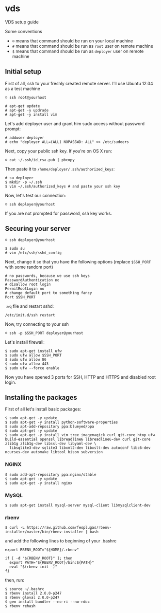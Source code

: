 vds
===

VDS setup guide

Some conventions
- `☺` means that command should be run on your local machine
- `#` means that command should be run as `root` user on remote machine
- `$` means that command should be run as `deployer` user on remote machine

## Initial setup

First of all, ssh to your freshly created remote server. I'll use Ubuntu 12.04 as a test machine
```
☺ ssh root@yourhost
```

```
# apt-get update
# apt-get -y updrade
# apt-get -y install vim
```

Let's add deployer user and grant him sudo access without password prompt:
```
# adduser deployer
# echo "deployer ALL=(ALL) NOPASSWD: ALL" >> /etc/sudoers
```

Next, copy your public ssh key. If you're on OS X run:
```
☺ cat ~/.ssh/id_rsa.pub | pbcopy
```

Then paste it to `/home/deployer/.ssh/authorized_keys`:
```
# su deployer
$ mkdir -p ~/.ssh
$ vim ~/.ssh/authorized_keys # and paste your ssh key
```

Now, let's test our connection:
```
☺ ssh deployer@yourhost
```
If you are not prompted for password, ssh key works.

## Securing your server
```
☺ ssh deployer@yourhost
```
```
$ sudo su
# vim /etc/ssh/sshd_config
```

Next, change it so that you have the following options (replace `$SSH_PORT` with some random port)

```
# no passwords, because we use ssh keys
PasswordAuthentication no
# disallow root login
PermitRootLogin no
# change default port to something fancy
Port $SSH_PORT
```
`:wq` file and restart sshd:
```
/etc/init.d/ssh restart
```

Now, try connecting to your ssh

```
☺ ssh -p $SSH_PORT deployer@yourhost
```

Let's install firewall:
```
$ sudo apt-get install ufw
$ sudo ufw allow $SSH_PORT
$ sudo ufw allow 80
$ sudo ufw allow 443
$ sudo ufw --force enable
```

Now you have opened 3 ports for SSH, HTTP and HTTPS and disabled root login.

## Installing the packages

First of all let's install basic packages:

```
$ sudo apt-get -y update
$ sudo apt-get -y install python-software-properties
$ sudo apt-add-repository ppa:blueyed/ppa
$ sudo apt-get -y update
$ sudo apt-get -y install vim tree imagemagick curl git-core htop ufw build-essential openssl libreadline6 libreadline6-dev curl git-core zlib1g zlib1g-dev libssl-dev libyaml-dev \
  libsqlite3-dev sqlite3 libxml2-dev libxslt-dev autoconf libc6-dev ncurses-dev automake libtool bison subversion
```

### NGINX
```
$ sudo add-apt-repository ppa:nginx/stable
$ sudo apt-get -y update
$ sudo apt-get -y install nginx
```

### MySQL
```
$ sudo apt-get install mysql-server mysql-client libmysqlclient-dev
```

### rbenv

```
$ curl -L https://raw.github.com/fesplugas/rbenv-installer/master/bin/rbenv-installer | bash
```

and add the following lines to beginning of your .bashrc
```
export RBENV_ROOT="${HOME}/.rbenv"

if [ -d "${RBENV_ROOT}" ]; then
  export PATH="${RBENV_ROOT}/bin:${PATH}"
  eval "$(rbenv init -)"
fi
```

then, run: 
```
$ source ~/.bashrc
$ rbenv install 2.0.0-p247
$ rbenv gloval 2.0.0-p247
$ gem install bundler --no-ri --no-rdoc
$ rbenv rehash
```
